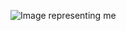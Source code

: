 ![Image representing me](http://api.openverse.engineering/v1/images/b9bbd2be-a68e-4d2c-ad85-f43000cb8d55/thumb/)
